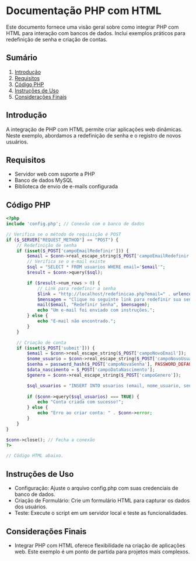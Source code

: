 # Documentação PHP com HTML

Este documento fornece uma visão geral sobre como integrar PHP com HTML para interação com bancos de dados. Inclui exemplos práticos para redefinição de senha e criação de contas.

## Sumário

1. [Introdução](#introdução)
2. [Requisitos](#requisitos)
3. [Código PHP](#código-php)
4. [Instruções de Uso](#instruções-de-uso)
5. [Considerações Finais](#considerações-finais)

## Introdução

A integração de PHP com HTML permite criar aplicações web dinâmicas. Neste exemplo, abordamos a redefinição de senha e o registro de novos usuários.

## Requisitos

- Servidor web com suporte a PHP
- Banco de dados MySQL
- Biblioteca de envio de e-mails configurada

## Código PHP

```php
<?php
include 'config.php'; // Conexão com o banco de dados

// Verifica se o método de requisição é POST
if ($_SERVER["REQUEST_METHOD"] == "POST") {
    // Redefinição de senha
    if (isset($_POST['campoEmailRedefinir'])) {
        $email = $conn->real_escape_string($_POST['campoEmailRedefinir']);
        // Verifica se o e-mail existe
        $sql = "SELECT * FROM usuarios WHERE email='$email'";
        $result = $conn->query($sql);

        if ($result->num_rows > 0) {
            // Link para redefinir a senha
            $link = "http://localhost/redefinicao.php?email=" . urlencode($email);
            $mensagem = "Clique no seguinte link para redefinir sua senha: " . $link;
            mail($email, "Redefinir Senha", $mensagem);
            echo "Um e-mail foi enviado com instruções.";
        } else {
            echo "E-mail não encontrado.";
        }
    }

    // Criação de conta
    if (isset($_POST['submit'])) {
        $email = $conn->real_escape_string($_POST['campoNovoEmail']);
        $nome_usuario = $conn->real_escape_string($_POST['campoNovoUsuario']);
        $senha = password_hash($_POST['campoNovaSenha'], PASSWORD_DEFAULT);
        $data_nascimento = $_POST['campoDataNascimento'];
        $genero = $conn->real_escape_string($_POST['campoGenero']);

        $sql_usuarios = "INSERT INTO usuarios (email, nome_usuario, senha, data_nascimento, genero) VALUES ('$email', '$nome_usuario', '$senha', '$data_nascimento', '$genero')";
        
        if ($conn->query($sql_usuarios) === TRUE) {
            echo "Conta criada com sucesso!";
        } else {
            echo "Erro ao criar conta: " . $conn->error;
        }
    }
}

$conn->close(); // Fecha a conexão
?>

// Código HTML abaixo.
```



## Instruções de Uso

- Configuração: Ajuste o arquivo config.php com suas credenciais de banco de dados.
- Criação de Formulário: Crie um formulário HTML para capturar os dados dos usuários.
- Teste: Execute o script em um servidor local e teste as funcionalidades.

## Considerações Finais

- Integrar PHP com HTML oferece flexibilidade na criação de aplicações web. Este exemplo é um ponto de partida para projetos mais complexos.
